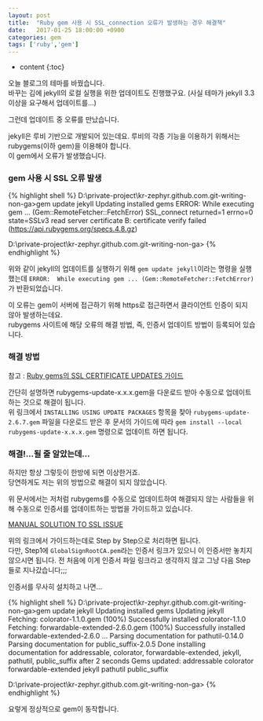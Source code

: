```yaml
---
layout: post
title:  "Ruby gem 사용 시 SSL_connection 오류가 발생하는 경우 해결책"
date:   2017-01-25 18:00:00 +0900
categories: gem
tags: ['ruby','gem']
---
```


* content
{:toc}

오늘 블로그의 테마를 바꿨습니다.  
바꾸는 김에 jekyll의 로컬 실행을 위한 업데이트도 진행했구요. (사실 테마가 jekyll 3.3 이상을 요구해서 업데이트를...)

그런데 업데이트 중 오류를 만났습니다.  

jekyll은 루비 기반으로 개발되어 있는데요. 루비의 각종 기능을 이용하기 위해서는 rubygems(이하 gem)을 이용해야 합니다.  
이 gem에서 오류가 발생했습니다.



### gem 사용 시 SSL 오류 발생
{% highlight shell %}
D:\private-project\kr-zephyr.github.com.git-writing-non-ga>gem update jekyll
Updating installed gems
ERROR:  While executing gem ... (Gem::RemoteFetcher::FetchError)
    SSL_connect returned=1 errno=0 state=SSLv3 read server certificate B: certificate verify failed (https://api.rubygems.org/specs.4.8.gz)

D:\private-project\kr-zephyr.github.com.git-writing-non-ga>
{% endhighlight %}

위와 같이 jekyll의 업데이트를 실행하기 위해 `gem update jekyll`이라는 명령을 실행했는데 `ERROR:  While executing gem ... (Gem::RemoteFetcher::FetchError)`가 반환되었습니다.

이 오류는 gem이 서버에 접근하기 위해 https로 접근하면서 클라이언트 인증이 되지 않아 발생하는데요.  
rubygems 사이트에 해당 오류의 해결 방법, 즉, 인증서 업데이트 방법이 등록되어 있습니다.


### 해결 방법
참고 : [Ruby gems의 SSL CERTIFICATE UPDATES 가이드](http://guides.rubygems.org/ssl-certificate-update)

간단히 설명하면 rubygems-update-x.x.x.gem을 다운로드 받아 수동으로 업데이트하는 것으로 해결이 됩니다.  
위 링크에서 `INSTALLING USING UPDATE PACKAGES` 항목을 찾아 `rubygems-update-2.6.7.gem` 파일을 다운로드 받은 후 문서의 가이드에 따라 `gem install --local rubygems-update-x.x.x.gem` 명령으로 업데이트 하면 됩니다.



### 해결!...될 줄 알았는데...

하지만 항상 그렇듯이 한방에 되면 이상한거죠.  
당연하게도 저는 위의 방법으로 해결이 되지 않았습니다.  

위 문서에서는 저처럼 rubygems를 수동으로 업데이트하여 해결되지 않는 사람들을 위해 수동으로 인증서를 업데이트하는 방법을 가이드하고 있습니다.

[MANUAL SOLUTION TO SSL ISSUE](http://guides.rubygems.org/ssl-certificate-update/#manual-solution-to-ssl-issue)

위의 링크에서 가이드하는데로 Step by Step으로 처리하면 됩니다.  
다만, Step1에 `GlobalSignRootCA.pem`라는 인증서 링크가 있으니 이 인증서만 놓치지 않으시면 됩니다. 전 처음에 이게 인증서 파일 링크라고 생각하지 않고 그냥 다음 Step 들로 지나갔습니다;;;

인증서를 무사히 설치하고 나면...

{% highlight shell %}
D:\private-project\kr-zephyr.github.com.git-writing-non-ga>gem update jekyll
Updating installed gems
Updating jekyll
Fetching: colorator-1.1.0.gem (100%)
Successfully installed colorator-1.1.0
Fetching: forwardable-extended-2.6.0.gem (100%)
Successfully installed forwardable-extended-2.6.0
...
Parsing documentation for pathutil-0.14.0
Parsing documentation for public_suffix-2.0.5
Done installing documentation for addressable, colorator, forwardable-extended, jekyll, pathutil, public_suffix after 2 seconds
Gems updated: addressable colorator forwardable-extended jekyll pathutil public_suffix

D:\private-project\kr-zephyr.github.com.git-writing-non-ga>
{% endhighlight %}

요렇게 정상적으로 gem이 동작합니다.